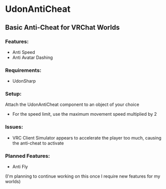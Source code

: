 # UdonAntiCheat

## Basic Anti-Cheat for VRChat Worlds


### Features:
- Anti Speed
- Anti Avatar Dashing


### Requirements:
- UdonSharp


### Setup:
Attach the UdonAntiCheat component to an object of your choice
- For the speed limit, use the maximum movement speed multiplied by 2


### Issues:
- VRC Client Simulator appears to accelerate the player too much, causing the anti-cheat to activate


### Planned Features:
- Anti Fly

(I'm planning to continue working on this once I require new features for my worlds)
